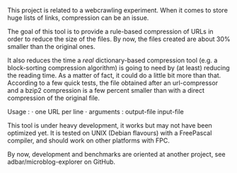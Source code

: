 This project is related to a webcrawling experiment. When it comes to store huge lists of links, compression can be an issue.

The goal of this tool is to provide a rule-based compression of URLs in order to reduce the size of the files. By now, the files created are about 30% smaller than the original ones.

It also reduces the time a *real* dictionary-based compression tool (e.g. a block-sorting compression algorithm) is going to need by (at least) reducing the reading time.
As a matter of fact, it could do a little bit more than that. According to a few quick tests, the file obtained after an url-compressor and a bzip2 compression is a few percent smaller than with a direct compression of the original file.

Usage :
⋅ one URL per line
⋅ arguments : output-file input-file

This tool is under heavy development, it works but may not have been optimized yet. It is tested on UNIX (Debian flavours) with a FreePascal compiler, and should work on other platforms with FPC.

By now, development and benchmarks are oriented at another project, see adbar/microblog-explorer on GitHub.
